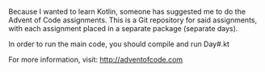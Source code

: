 Because I wanted to learn Kotlin, someone has suggested me to do the Advent of Code assignments. This is a Git 
repository for said assignments, with each assignment placed in a separate package (separate days).

In order to run the main code, you should compile and run Day#.kt

For more information, visit: http://adventofcode.com
